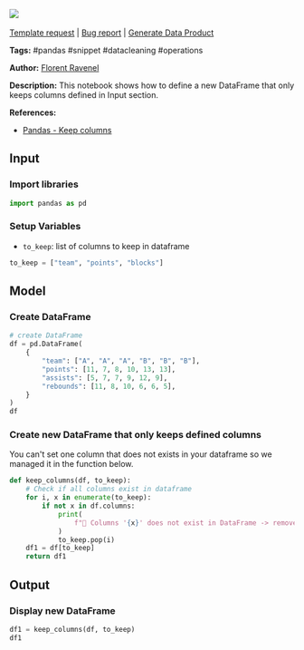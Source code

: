 <a href="https://app.naas.ai/user-redirect/naas/downloader?url=https://raw.githubusercontent.com/jupyter-naas/awesome-notebooks/master/Pandas/Pandas_Keep_columns.ipynb" target="_parent"><img src="https://naasai-public.s3.eu-west-3.amazonaws.com/Open_in_Naas_Lab.svg"/></a><br><br><a href="https://github.com/jupyter-naas/awesome-notebooks/issues/new?assignees=&labels=&template=template-request.md&title=Tool+-+Action+of+the+notebook+">Template request</a> | <a href="https://github.com/jupyter-naas/awesome-notebooks/issues/new?assignees=&labels=bug&template=bug_report.md&title=Pandas+-+Keep+columns:+Error+short+description">Bug report</a> | <a href="https://app.naas.ai/user-redirect/naas/downloader?url=https://raw.githubusercontent.com/jupyter-naas/awesome-notebooks/master/Naas/Naas_Start_data_product.ipynb" target="_parent">Generate Data Product</a>

**Tags:** #pandas #snippet #datacleaning #operations

**Author:** [Florent Ravenel](https://www.linkedin.com/in/florent-ravenel/)

**Description:** This notebook shows how to define a new DataFrame that only keeps columns defined in Input section.

**References:**
- [Pandas - Keep columns](https://www.statology.org/pandas-keep-columns/)

## Input

### Import libraries


```python
import pandas as pd
```

### Setup Variables
- `to_keep`: list of columns to keep in dataframe


```python
to_keep = ["team", "points", "blocks"]
```

## Model

### Create DataFrame


```python
# create DataFrame
df = pd.DataFrame(
    {
        "team": ["A", "A", "A", "B", "B", "B"],
        "points": [11, 7, 8, 10, 13, 13],
        "assists": [5, 7, 7, 9, 12, 9],
        "rebounds": [11, 8, 10, 6, 6, 5],
    }
)
df
```

### Create new DataFrame that only keeps defined columns
You can't set one column that does not exists in your dataframe so we managed it in the function below.


```python
def keep_columns(df, to_keep):
    # Check if all columns exist in dataframe
    for i, x in enumerate(to_keep):
        if not x in df.columns:
            print(
                f"🚨 Columns '{x}' does not exist in DataFrame -> removed from your list!"
            )
            to_keep.pop(i)
    df1 = df[to_keep]
    return df1
```

## Output

### Display new DataFrame


```python
df1 = keep_columns(df, to_keep)
df1
```
